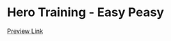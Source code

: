 # Hero Training - Easy Peasy
[Preview Link](http://richmedia-previews-s3bucket-tu6a9uv81tss.s3.amazonaws.com/ht/sanofi/index.html?filter=)
